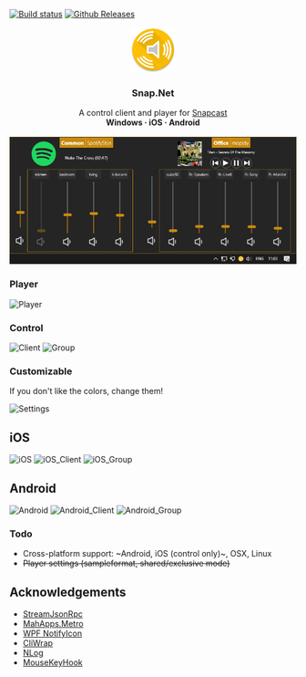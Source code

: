 [![Build status](https://ci.appveyor.com/api/projects/status/dpv9jhmife5m628r?svg=true)](https://ci.appveyor.com/project/stijnvdb88/snap-net) [![Github Releases](https://img.shields.io/github/release/stijnvdb88/Snap.Net.svg)](https://github.com/stijnvdb88/Snap.Net/releases)
<br />
<p align="center">
  <a href="https://github.com/stijnvdb88/Snap.Net">
    <img src="Assets/snapcast.png" alt="Logo" width="80" height="80">
  </a>

  <h3 align="center">Snap.Net</h3>

  <p align="center">
    A control client and player for <a href="https://github.com/badaix/snapcast">Snapcast</a>
    <br /><b>Windows &middot; iOS &middot; Android</b>
    <br />
    <br />
    <img src="https://github.com/stijnvdb88/Snap.Net/blob/master/Doc/Control.png?raw=true">
  </p>
</p>


### Player ###

![Player](https://github.com/stijnvdb88/Snap.Net/blob/master/Doc/Player.png)

### Control ###

![Client](https://github.com/stijnvdb88/Snap.Net/blob/master/Doc/Client.png?raw=true)
![Group](https://github.com/stijnvdb88/Snap.Net/blob/master/Doc/Group.png?raw=true)

### Customizable ###
If you don't like the colors, change them!  

![Settings](https://github.com/stijnvdb88/Snap.Net/blob/master/Doc/Settings.png)

## iOS ##

![iOS](https://github.com/stijnvdb88/Snap.Net/blob/master/Doc/iOS.png?raw=true)
![iOS_Client](https://github.com/stijnvdb88/Snap.Net/blob/master/Doc/iOS_Client.png?raw=true)
![iOS_Group](https://github.com/stijnvdb88/Snap.Net/blob/master/Doc/iOS_Group.png?raw=true)

## Android ##

![Android](https://github.com/stijnvdb88/Snap.Net/blob/master/Doc/Android.png?raw=true)
![Android_Client](https://github.com/stijnvdb88/Snap.Net/blob/master/Doc/Android_Client.png?raw=true)
![Android_Group](https://github.com/stijnvdb88/Snap.Net/blob/master/Doc/Android_Group.png?raw=true)


### Todo ###
* Cross-platform support: ~Android, iOS (control only)~, OSX, Linux
* ~~Player settings (sampleformat, shared/exclusive mode)~~

## Acknowledgements
* [StreamJsonRpc](https://github.com/microsoft/vs-streamjsonrpc)
* [MahApps.Metro](https://github.com/MahApps/MahApps.Metro)
* [WPF NotifyIcon](https://github.com/hardcodet/wpf-notifyicon)
* [CliWrap](https://github.com/Tyrrrz/CliWrap)
* [NLog](https://nlog-project.org/)
* [MouseKeyHook](https://github.com/gmamaladze/globalmousekeyhook)
